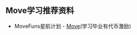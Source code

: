 ## Move学习推荐资料
- MoveFuns星航计划 - [Move](https://github.com/movefuns/web3startrek/blob/main/README_zh.md)(学习毕业有代币激励)